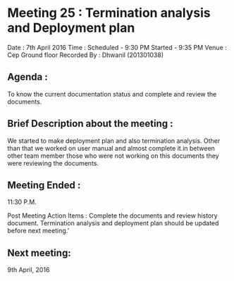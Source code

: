 Meeting  25 : Termination analysis and Deployment plan
=======================================
Date : 7th April 2016
Time : Scheduled - 9:30 PM
Started   - 9:35 PM
Venue : Cep Ground floor
Recorded By : Dhwanil (201301038)

Agenda : 
-------
To know the current documentation status and complete and review the documents.

Brief Description about the meeting :
------------------------------------
We started to make deployment plan and also termination analysis. Other than that we worked on user manual and almost complete it.in between other team member those who were not working on this documents they were reviewing the documents.

Meeting Ended :
---------------
11:30 P.M.

Post Meeting Action Items :
Complete the documents and review history document. Termination analysis and deployment plan should be updated before next meeting.’

Next meeting:
-------------
9th April, 2016



